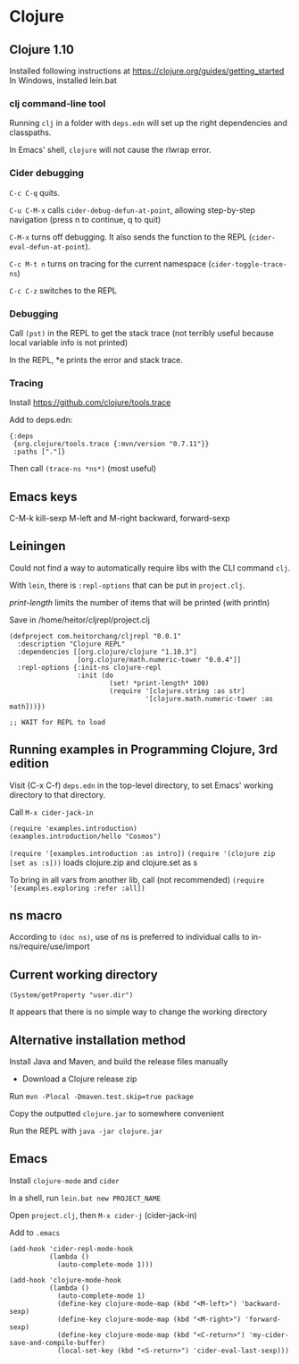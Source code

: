 # Clojure

## Clojure 1.10

Installed following instructions at https://clojure.org/guides/getting_started
In Windows, installed lein.bat

### clj command-line tool

Running `clj` in a folder with `deps.edn` will set up the right dependencies and classpaths.

In Emacs' shell, `clojure` will not cause the rlwrap error.

### Cider debugging

`C-c C-q` quits.

`C-u C-M-x` calls `cider-debug-defun-at-point`, allowing step-by-step navigation
  (press n to continue, q to quit)

`C-M-x` turns off debugging. It also sends the function to the REPL (`cider-eval-defun-at-point`).

`C-c M-t n` turns on tracing for the current namespace (`cider-toggle-trace-ns`)

`C-c C-z` switches to the REPL

### Debugging

Call `(pst)` in the REPL to get the stack trace (not terribly useful because local variable info is not printed)

In the REPL, *e prints the error and stack trace.

### Tracing

Install https://github.com/clojure/tools.trace

Add to deps.edn:

```
{:deps
 {org.clojure/tools.trace {:mvn/version "0.7.11"}}
 :paths ["."]}
```

Then call `(trace-ns *ns*)` (most useful)

## Emacs keys

C-M-k kill-sexp
M-left and M-right backward, forward-sexp

## Leiningen

Could not find a way to automatically require libs with the CLI command `clj`.

With `lein`, there is `:repl-options` that can be put in `project.clj`.

*print-length* limits the number of items that will be printed (with println)

Save in /home/heitor/cljrepl/project.clj

```
(defproject com.heitorchang/cljrepl "0.0.1"
  :description "Clojure REPL"
  :dependencies [[org.clojure/clojure "1.10.3"]
                 [org.clojure/math.numeric-tower "0.0.4"]]
  :repl-options {:init-ns clojure-repl
                 :init (do
                         (set! *print-length* 100)
                         (require '[clojure.string :as str]
                                  '[clojure.math.numeric-tower :as math]))})

;; WAIT for REPL to load
```

## Running examples in Programming Clojure, 3rd edition

Visit (C-x C-f) `deps.edn` in the top-level directory, to set Emacs' working directory to that directory.

Call `M-x cider-jack-in` 

```
(require 'examples.introduction)
(examples.introduction/hello "Cosmos")
```

`(require '[examples.introduction :as intro])`
`(require '(clojure zip [set as :s]))` loads clojure.zip and clojure.set as s

To bring in all vars from another lib, call (not recommended)
`(require '[examples.exploring :refer :all])`

## ns macro

According to `(doc ns)`, use of ns is preferred to individual calls to in-ns/require/use/import

## Current working directory

`(System/getProperty "user.dir")`

It appears that there is no simple way to change the working directory

## Alternative installation method

Install Java and Maven, and build the release files manually

* Download a Clojure release zip

Run `mvn -Plocal -Dmaven.test.skip=true package`

Copy the outputted `clojure.jar` to somewhere convenient

Run the REPL with `java -jar clojure.jar`

## Emacs

Install `clojure-mode` and `cider`

In a shell, run `lein.bat new PROJECT_NAME`

Open `project.clj`, then `M-x cider-j` (cider-jack-in)

Add to `.emacs`

```
(add-hook 'cider-repl-mode-hook
          (lambda ()
            (auto-complete-mode 1)))

(add-hook 'clojure-mode-hook
          (lambda ()
            (auto-complete-mode 1)
            (define-key clojure-mode-map (kbd "<M-left>") 'backward-sexp)
            (define-key clojure-mode-map (kbd "<M-right>") 'forward-sexp)
            (define-key clojure-mode-map (kbd "<C-return>") 'my-cider-save-and-compile-buffer)
            (local-set-key (kbd "<S-return>") 'cider-eval-last-sexp)))
```
